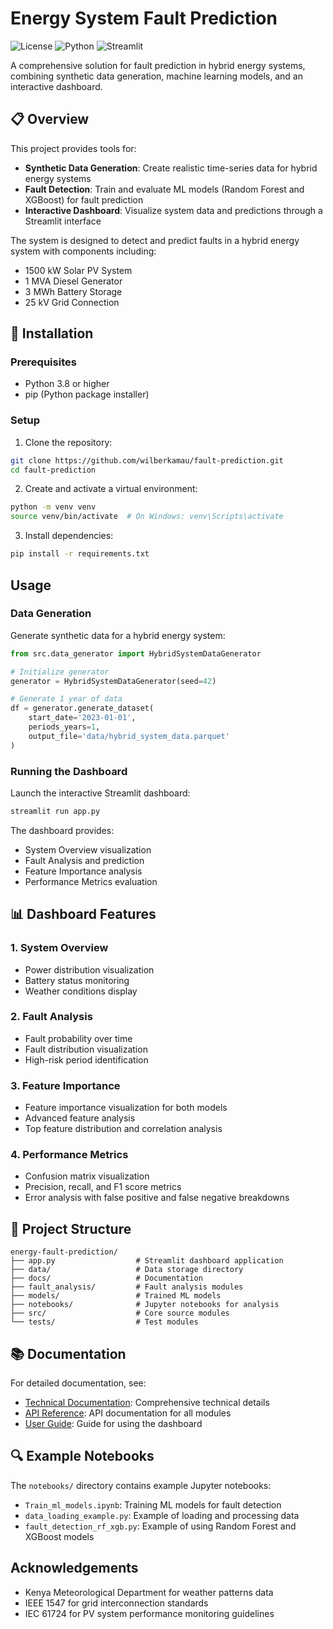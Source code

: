 # Energy System Fault Prediction

![License](https://img.shields.io/badge/license-MIT-blue.svg)
![Python](https://img.shields.io/badge/python-3.8%2B-blue)
![Streamlit](https://img.shields.io/badge/streamlit-1.10%2B-red)

A comprehensive solution for fault prediction in hybrid energy systems, combining synthetic data generation, machine learning models, and an interactive dashboard.

## 📋 Overview

This project provides tools for:

- **Synthetic Data Generation**: Create realistic time-series data for hybrid energy systems
- **Fault Detection**: Train and evaluate ML models (Random Forest and XGBoost) for fault prediction
- **Interactive Dashboard**: Visualize system data and predictions through a Streamlit interface

The system is designed to detect and predict faults in a hybrid energy system with components including:
- 1500 kW Solar PV System
- 1 MVA Diesel Generator
- 3 MWh Battery Storage
- 25 kV Grid Connection

## 🔧 Installation

### Prerequisites

- Python 3.8 or higher
- pip (Python package installer)

### Setup

1. Clone the repository:
```bash
git clone https://github.com/wilberkamau/fault-prediction.git
cd fault-prediction
```

2. Create and activate a virtual environment:
```bash
python -m venv venv
source venv/bin/activate  # On Windows: venv\Scripts\activate
```

3. Install dependencies:
```bash
pip install -r requirements.txt
```

## Usage

### Data Generation

Generate synthetic data for a hybrid energy system:

```python
from src.data_generator import HybridSystemDataGenerator

# Initialize generator
generator = HybridSystemDataGenerator(seed=42)

# Generate 1 year of data
df = generator.generate_dataset(
    start_date='2023-01-01',
    periods_years=1,
    output_file='data/hybrid_system_data.parquet'
)
```

### Running the Dashboard

Launch the interactive Streamlit dashboard:

```bash
streamlit run app.py
```

The dashboard provides:
- System Overview visualization
- Fault Analysis and prediction
- Feature Importance analysis
- Performance Metrics evaluation

## 📊 Dashboard Features

### 1. System Overview
- Power distribution visualization
- Battery status monitoring
- Weather conditions display

### 2. Fault Analysis
- Fault probability over time
- Fault distribution visualization
- High-risk period identification

### 3. Feature Importance
- Feature importance visualization for both models
- Advanced feature analysis
- Top feature distribution and correlation analysis

### 4. Performance Metrics
- Confusion matrix visualization
- Precision, recall, and F1 score metrics
- Error analysis with false positive and false negative breakdowns

## 📁 Project Structure

```
energy-fault-prediction/
├── app.py                  # Streamlit dashboard application
├── data/                   # Data storage directory
├── docs/                   # Documentation
├── fault_analysis/         # Fault analysis modules
├── models/                 # Trained ML models
├── notebooks/              # Jupyter notebooks for analysis
├── src/                    # Core source modules
└── tests/                  # Test modules
```

## 📚 Documentation

For detailed documentation, see:
- [Technical Documentation](docs/technical_documentation.md): Comprehensive technical details
- [API Reference](docs/api_reference.md): API documentation for all modules
- [User Guide](docs/user_guide.md): Guide for using the dashboard

## 🔍 Example Notebooks

The `notebooks/` directory contains example Jupyter notebooks:
- `Train_ml_models.ipynb`: Training ML models for fault detection
- `data_loading_example.py`: Example of loading and processing data
- `fault_detection_rf_xgb.py`: Example of using Random Forest and XGBoost models


## Acknowledgements

- Kenya Meteorological Department for weather patterns data
- IEEE 1547 for grid interconnection standards
- IEC 61724 for PV system performance monitoring guidelines
